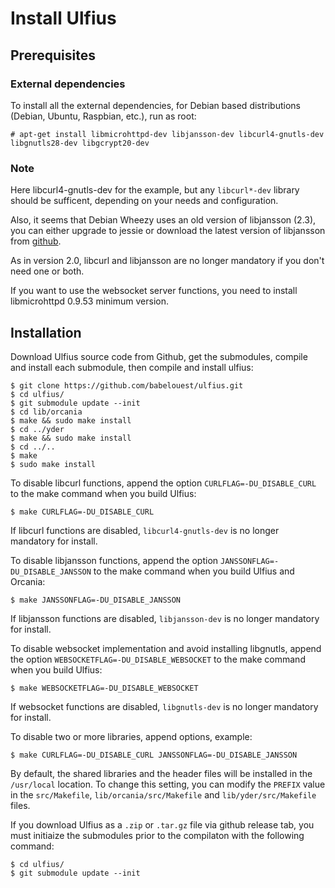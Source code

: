 # Install Ulfius

## Prerequisites

### External dependencies

To install all the external dependencies, for Debian based distributions (Debian, Ubuntu, Raspbian, etc.), run as root:

```shell
# apt-get install libmicrohttpd-dev libjansson-dev libcurl4-gnutls-dev libgnutls28-dev libgcrypt20-dev
```

### Note

Here libcurl4-gnutls-dev for the example, but any `libcurl*-dev` library should be sufficent, depending on your needs and configuration.

Also, it seems that Debian Wheezy uses an old version of libjansson (2.3), you can either upgrade to jessie or download the latest version of libjansson from [github](https://github.com/akheron/jansson).

As in version 2.0, libcurl and libjansson are no longer mandatory if you don't need one or both.

If you want to use the websocket server functions, you need to install libmicrohttpd 0.9.53 minimum version.

## Installation

Download Ulfius source code from Github, get the submodules, compile and install each submodule, then compile and install ulfius:

```shell
$ git clone https://github.com/babelouest/ulfius.git
$ cd ulfius/
$ git submodule update --init
$ cd lib/orcania
$ make && sudo make install
$ cd ../yder
$ make && sudo make install
$ cd ../..
$ make
$ sudo make install
```

To disable libcurl functions, append the option `CURLFLAG=-DU_DISABLE_CURL` to the make command when you build Ulfius:

```shell
$ make CURLFLAG=-DU_DISABLE_CURL
```

If libcurl functions are disabled, `libcurl4-gnutls-dev` is no longer mandatory for install.

To disable libjansson functions, append the option `JANSSONFLAG=-DU_DISABLE_JANSSON` to the make command when you build Ulfius and Orcania:

```shell
$ make JANSSONFLAG=-DU_DISABLE_JANSSON
```

If libjansson functions are disabled, `libjansson-dev` is no longer mandatory for install.

To disable websocket implementation and avoid installing libgnutls, append the option `WEBSOCKETFLAG=-DU_DISABLE_WEBSOCKET` to the make command when you build Ulfius:

```shell
$ make WEBSOCKETFLAG=-DU_DISABLE_WEBSOCKET
```

If websocket functions are disabled, `libgnutls-dev` is no longer mandatory for install.

To disable two or more libraries, append options, example:

```shell
$ make CURLFLAG=-DU_DISABLE_CURL JANSSONFLAG=-DU_DISABLE_JANSSON
```

By default, the shared libraries and the header files will be installed in the `/usr/local` location. To change this setting, you can modify the `PREFIX` value in the `src/Makefile`, `lib/orcania/src/Makefile` and `lib/yder/src/Makefile` files.

If you download Ulfius as a `.zip` or `.tar.gz` file via github release tab, you must initiaize the submodules prior to the compilaton with the following command:

```shell
$ cd ulfius/
$ git submodule update --init
```
